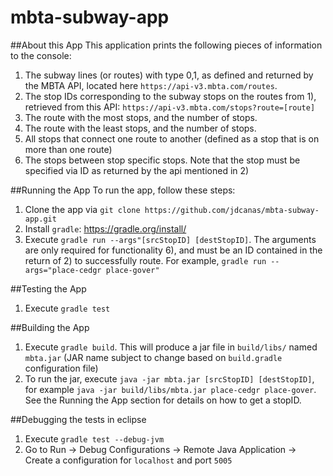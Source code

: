# mbta-subway-app

##About this App
This application prints the following pieces of information to the console:
1. The subway lines (or routes) with type 0,1, as defined and returned by the MBTA API, located here `https://api-v3.mbta.com/routes`. 
2. The stop IDs corresponding to the subway stops on the routes from 1), retrieved from this API: `https://api-v3.mbta.com/stops?route=[route]`
3. The route with the most stops, and the number of stops. 
4. The route with the least stops, and the number of stops.
5. All stops that connect one route to another (defined as a stop that is on more than one route) 
6. The stops between stop specific stops. Note that the stop must be specified via ID as returned by the api mentioned in 2)

##Running the App
To run the app, follow these steps:
1. Clone the app via `git clone https://github.com/jdcanas/mbta-subway-app.git`
2. Install `gradle`: https://gradle.org/install/
3. Execute `gradle run --args"[srcStopID] [destStopID]`. The arguments are only required for functionality 6), and must be an ID contained in the return of 2) to successfully route. For example, `gradle run --args="place-cedgr place-gover"`

##Testing the App
1. Execute `gradle test`

##Building the App
1. Execute `gradle build`. This will produce a jar file in `build/libs/` named `mbta.jar` (JAR name subject to change based on `build.gradle` configuration file)
2. To run the jar, execute `java -jar mbta.jar [srcStopID] [destStopID]`, for example `java -jar build/libs/mbta.jar place-cedgr place-gover`. See the Running the App section for details on how to get a stopID. 

##Debugging the tests in eclipse
1. Execute `gradle test --debug-jvm`
2. Go to Run -> Debug Configurations -> Remote Java Application -> Create a configuration for `localhost` and port `5005`